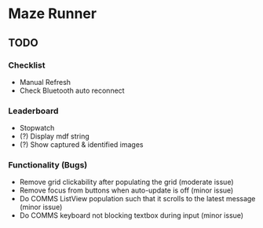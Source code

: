 # Maze Runner 

## TODO

### Checklist 

- Manual Refresh
- Check Bluetooth auto reconnect

### Leaderboard 

- Stopwatch 
- (?) Display mdf string
- (?) Show captured & identified images

### Functionality (Bugs)

- Remove grid clickability after populating the grid (moderate issue)
- Remove focus from buttons when auto-update is off (minor issue)
- Do COMMS ListView population such that it scrolls to the latest message (minor issue) 
- Do COMMS keyboard not blocking textbox during input (minor issue)